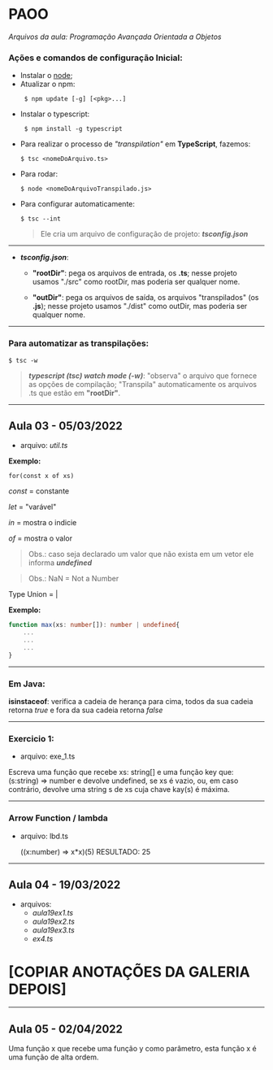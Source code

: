 # **PAOO**
_Arquivos da aula: Programação Avançada Orientada a Objetos_

### **Ações e comandos de configuração Inicial:**

- Instalar o [node](https://nodejs.org/en/);
- Atualizar o npm:
   ```Shell Script
    $ npm update [-g] [<pkg>...]
    ```
- Instalar o typescript:
   ```Shell Script
    $ npm install -g typescript
    ```
- Para realizar o processo de *"transpilation"* em **TypeScript**, fazemos:
    ```Shell Script
    $ tsc <nomeDoArquivo.ts>
    ```
- Para rodar:
    ```Shell Script
    $ node <nomeDoArquivoTranspilado.js>
    ```
- Para configurar automaticamente:
    ```Shell Script
    $ tsc --int  
    ```
    > Ele cria um arquivo de configuração de projeto: _**tsconfig.json**_
---
- _**tsconfig.json**_:
    - **"rootDir"**: pega os arquivos de entrada, os **.ts**; nesse projeto usamos "./src" como rootDir, mas poderia ser qualquer nome.

    - **"outDir"**: pega os arquivos de saída, os arquivos "transpilados" (os **.js**); nesse projeto usamos "./dist" como outDir, mas poderia ser qualquer nome.
---
### **Para automatizar as transpilações:**
```Shell Script
$ tsc -w  
```
> _**typescript (tsc) watch mode (-w)**_: "observa" o arquivo que fornece as opções de compilação; "Transpila" automaticamente os arquivos .ts que estão em **"rootDir"**.
---

## Aula 03 - 05/03/2022

- arquivo: _util.ts_

**Exemplo:**

    for(const x of xs)

*const* = constante

*let* = "varável"

*in* = mostra o indicie

*of* = mostra o valor

>Obs.: caso seja declarado um valor que não exista em um vetor ele informa _**undefined**_

>Obs.: NaN = Not a Number

Type Union = |

**Exemplo:**

``` TypeScript
function max(xs: number[]): number | undefined{ 
    ...
    ...
    ...
}
```
---
### **Em Java:**

**isinstaceof**: verifica a cadeia de herança para cima, todos da sua cadeia retorna _true_ e fora da sua cadeia retorna _false_

---

### **Exercicio 1:**

* arquivo: exe_1.ts

Escreva uma função que recebe xs: string[] e uma função key que: (s:string) => number e devolve undefined, se xs é vazio, ou, em caso contrário, devolve uma string s de xs cuja chave kay(s) é máxima. 

---

### Arrow Function / lambda

* arquivo: lbd.ts 


    ((x:number) => x*x)(5)
    RESULTADO: 25

---

## Aula 04 - 19/03/2022

- arquivos:
    - _aula19ex1.ts_
    - _aula19ex2.ts_
    - _aula19ex3.ts_
    - _ex4.ts_


# [COPIAR ANOTAÇÕES DA GALERIA DEPOIS]

---

## Aula 05 - 02/04/2022

Uma função x que recebe uma função y como parâmetro, esta função x é uma função de alta ordem.